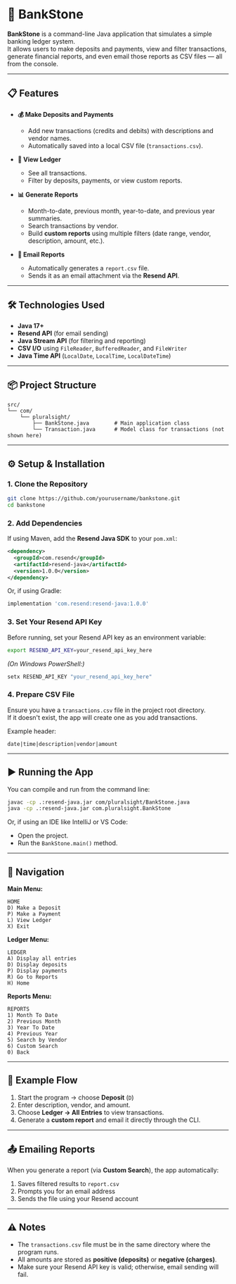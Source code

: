 # 🏦 BankStone

**BankStone** is a command-line Java application that simulates a simple banking ledger system.  
It allows users to make deposits and payments, view and filter transactions, generate financial reports, and even email those reports as CSV files — all from the console.

---

## 📋 Features

- **💰 Make Deposits and Payments**
  - Add new transactions (credits and debits) with descriptions and vendor names.
  - Automatically saved into a local CSV file (`transactions.csv`).

- **📑 View Ledger**
  - See all transactions.
  - Filter by deposits, payments, or view custom reports.

- **📊 Generate Reports**
  - Month-to-date, previous month, year-to-date, and previous year summaries.
  - Search transactions by vendor.
  - Build **custom reports** using multiple filters (date range, vendor, description, amount, etc.).

- **📧 Email Reports**
  - Automatically generates a `report.csv` file.
  - Sends it as an email attachment via the **Resend API**.

---

## 🛠️ Technologies Used

- **Java 17+**
- **Resend API** (for email sending)
- **Java Stream API** (for filtering and reporting)
- **CSV I/O** using `FileReader`, `BufferedReader`, and `FileWriter`
- **Java Time API** (`LocalDate`, `LocalTime`, `LocalDateTime`)

---

## 📦 Project Structure

```
src/
└── com/
    └── pluralsight/
        ├── BankStone.java        # Main application class
        └── Transaction.java      # Model class for transactions (not shown here)
```

---

## ⚙️ Setup & Installation

### 1. Clone the Repository
```bash
git clone https://github.com/yourusername/bankstone.git
cd bankstone
```

### 2. Add Dependencies
If using Maven, add the **Resend Java SDK** to your `pom.xml`:
```xml
<dependency>
  <groupId>com.resend</groupId>
  <artifactId>resend-java</artifactId>
  <version>1.0.0</version>
</dependency>
```

Or, if using Gradle:
```groovy
implementation 'com.resend:resend-java:1.0.0'
```

### 3. Set Your Resend API Key
Before running, set your Resend API key as an environment variable:
```bash
export RESEND_API_KEY=your_resend_api_key_here
```
*(On Windows PowerShell:)*
```powershell
setx RESEND_API_KEY "your_resend_api_key_here"
```

### 4. Prepare CSV File
Ensure you have a `transactions.csv` file in the project root directory.  
If it doesn't exist, the app will create one as you add transactions.

Example header:
```
date|time|description|vendor|amount
```

---

## ▶️ Running the App

You can compile and run from the command line:

```bash
javac -cp .:resend-java.jar com/pluralsight/BankStone.java
java -cp .:resend-java.jar com.pluralsight.BankStone
```

Or, if using an IDE like IntelliJ or VS Code:
- Open the project.
- Run the `BankStone.main()` method.

---

## 🧭 Navigation

**Main Menu:**
```
HOME
D) Make a Deposit
P) Make a Payment
L) View Ledger
X) Exit
```

**Ledger Menu:**
```
LEDGER
A) Display all entries
D) Display deposits
P) Display payments
R) Go to Reports
H) Home
```

**Reports Menu:**
```
REPORTS
1) Month To Date
2) Previous Month
3) Year To Date
4) Previous Year
5) Search by Vendor
6) Custom Search
0) Back
```

---

## 🧠 Example Flow

1. Start the program → choose **Deposit** (`D`)  
2. Enter description, vendor, and amount.  
3. Choose **Ledger → All Entries** to view transactions.  
4. Generate a **custom report** and email it directly through the CLI.  

---

## 📤 Emailing Reports

When you generate a report (via **Custom Search**), the app automatically:
1. Saves filtered results to `report.csv`
2. Prompts you for an email address
3. Sends the file using your Resend account

---

## ⚠️ Notes

- The `transactions.csv` file must be in the same directory where the program runs.
- All amounts are stored as **positive (deposits)** or **negative (charges)**.
- Make sure your Resend API key is valid; otherwise, email sending will fail.

